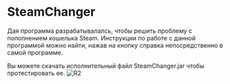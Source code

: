 # SteamChanger

Дая программа разрабатывалалсь, чтобы решить проблему с пополнением кошелька Steam. Инструкции по работе с данной программой можно найти, нажав на кнопку справка непосредственно в самой программе.

Вы можете скачать исполнительный файл SteamChanger.jar чтобы протестировать ее.
![R2](https://user-images.githubusercontent.com/114585762/198985126-ab686662-3775-4ffb-b782-9fb611daa76b.png)
